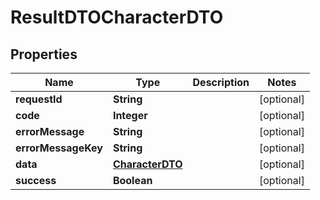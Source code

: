 

# ResultDTOCharacterDTO


## Properties

| Name | Type | Description | Notes |
|------------ | ------------- | ------------- | -------------|
|**requestId** | **String** |  |  [optional] |
|**code** | **Integer** |  |  [optional] |
|**errorMessage** | **String** |  |  [optional] |
|**errorMessageKey** | **String** |  |  [optional] |
|**data** | [**CharacterDTO**](CharacterDTO.md) |  |  [optional] |
|**success** | **Boolean** |  |  [optional] |



